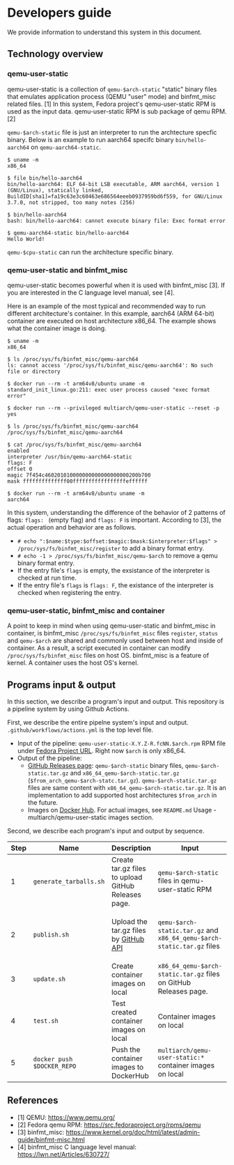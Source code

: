 # Developers guide

We provide information to understand this system in this document.

## Technology overview

### qemu-user-static

qemu-user-static is a collection of `qemu-$arch-static` "static" binary files that emulates application process (QEMU "user" mode) and binfmt_misc related files. [1]
In this system, Fedora project's qemu-user-static RPM is used as the input data. qemu-user-static RPM is sub package of qemu RPM. [2]

`qemu-$arch-static` file is just an interpreter to run the archtecture specfic binary. Below is an example to run aarch64 specifc binary `bin/hello-aarch64` on `qemu-aarch64-static`.

```
$ uname -m
x86_64

$ file bin/hello-aarch64
bin/hello-aarch64: ELF 64-bit LSB executable, ARM aarch64, version 1 (GNU/Linux), statically linked, BuildID[sha1]=fa19c63e3c60463e686564eeeb0937959bd6f559, for GNU/Linux 3.7.0, not stripped, too many notes (256)

$ bin/hello-aarch64
bash: bin/hello-aarch64: cannot execute binary file: Exec format error

$ qemu-aarch64-static bin/hello-aarch64
Hello World!
```

`qemu-$cpu-static` can run the architecture specific binary.


### qemu-user-static and binfmt_misc

qemu-user-static becomes powerful when it is used with binfmt_misc [3].
If you are interested in the C language level manual, see [4].

Here is an example of the most typical and recommended way to run different architecture's container.
In this example, aarch64 (ARM 64-bit) container are executed on host architecture x86_64.
The example shows what the container image is doing.

```
$ uname -m
x86_64

$ ls /proc/sys/fs/binfmt_misc/qemu-aarch64
ls: cannot access '/proc/sys/fs/binfmt_misc/qemu-aarch64': No such file or directory

$ docker run --rm -t arm64v8/ubuntu uname -m
standard_init_linux.go:211: exec user process caused "exec format error"

$ docker run --rm --privileged multiarch/qemu-user-static --reset -p yes

$ ls /proc/sys/fs/binfmt_misc/qemu-aarch64
/proc/sys/fs/binfmt_misc/qemu-aarch64

$ cat /proc/sys/fs/binfmt_misc/qemu-aarch64
enabled
interpreter /usr/bin/qemu-aarch64-static
flags: F
offset 0
magic 7f454c460201010000000000000000000200b700
mask ffffffffffffff00fffffffffffffffffeffffff

$ docker run --rm -t arm64v8/ubuntu uname -m
aarch64
```

In this system, understanding the difference of the behavior of 2 patterns of flags: `flags: ` (empty flag) and `flags: F` is important.
According to [3], the actual operation and behavior are as follows.

* `# echo ":$name:$type:$offset:$magic:$mask:$interpreter:$flags" > /proc/sys/fs/binfmt_misc/register` to add a binary format entry.
* `# echo -1 > /proc/sys/fs/binfmt_misc/qemu-$arch` to remove a qemu binary format entry.
* If the entry file's `flags` is empty, the exsistance of the interpreter is checked at run time.
* If the entry file's `flags` is `flags: F`, the existance of the interpreter is checked when registering the entry.

### qemu-user-static, binfmt_misc and container

A point to keep in mind when using qemu-user-static and binfmt_misc in container, is binfmt_misc `/proc/sys/fs/binfmt_misc` files `register`, `status` and `qemu-$arch` are shared and commonly used between host and inside of container. As a result, a script executed in container can modify `/proc/sys/fs/binfmt_misc` files on host OS.
binfmt_misc is a feature of kernel. A container uses the host OS's kernel.

## Programs input & output

In this section, we describe a program's input and output.
This repository is a pipeline system by using Github Actions.

First, we describe the entire pipelne system's input and output. `.github/workflows/actions.yml` is the top level file.

* Input of the pipeline: `qemu-user-static-X.Y.Z-R.fcNN.$arch.rpm` RPM file under [Fedora Project URL](https://kojipkgs.fedoraproject.org/packages/qemu). Right now `$arch` is only x86_64.
* Output of the pipeline:
  * [GitHub Releases page](https://github.com/multiarch/qemu-user-static/releases): `qemu-$arch-static` binary files, `qemu-$arch-static.tar.gz` and `x86_64_qemu-$arch-static.tar.gz` (`$from_arch_qemu-$arch-statc.tar.gz`). `qemu-$arch-static.tar.gz` files are same content with `x86_64_qemu-$arch-static.tar.gz`. It is an implementation to add supported host architectures `$from_arch` in the future.
  * Images on [Docker Hub](https://hub.docker.com/r/multiarch/qemu-user-static/). For actual images, see `README.md` Usage - multiarch/qemu-user-static images section.

Second, we describe each program's input and output by sequence.

| Step | Name | Description | Input | Output |
| ---- | ---- | ----------- | ----- | ------ |
| 1 | `generate_tarballs.sh` | Create tar.gz files to upload GitHub Releases page. | `qemu-$arch-static` files in qemu-user-static RPM  | `qemu-$arch-static.tar.gz` and `x86_64_qemu-$arch-static.tar.gz` files |
| 2 | `publish.sh` | Upload the tar.gz files by [GitHub API](https://developer.github.com/) | `qemu-$arch-static.tar.gz` and `x86_64_qemu-$arch-static.tar.gz` files | `qemu-$arch-static.tar.gz` and `x86_64_qemu-$arch-static.tar.gz` files on GitHub Releases page. |
| 3 | `update.sh` | Create container images on local | `x86_64_qemu-$arch-static.tar.gz` files on GitHub Releases page. | Container images on local |
| 4 | `test.sh` | Test created container images on local | Container images on local | `test/*` container images created as a result of tests  |
| 5 | `docker push $DOCKER_REPO` | Push the container images to DockerHub | `multiarch/qemu-user-static:*` container images on local | `multiarch/qemu-user-static:*` container images on Docker Hub |

## References

* [1] QEMU: https://www.qemu.org/
* [2] Fedora qemu RPM: https://src.fedoraproject.org/rpms/qemu
* [3] binfmt_misc: https://www.kernel.org/doc/html/latest/admin-guide/binfmt-misc.html
* [4] binfmt_misc C language level manual: https://lwn.net/Articles/630727/
